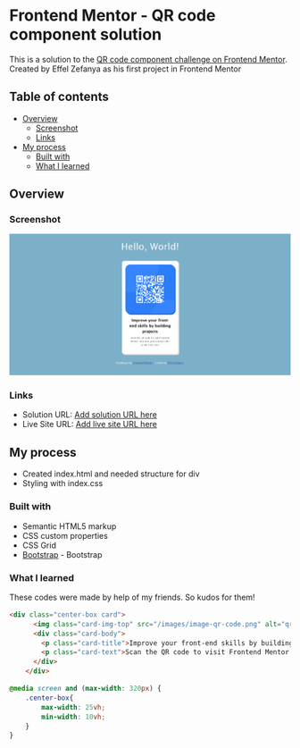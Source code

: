 # Frontend Mentor - QR code component solution

This is a solution to the [QR code component challenge on Frontend Mentor](https://www.frontendmentor.io/challenges/qr-code-component-iux_sIO_H). Created by Effel Zefanya as his first project in Frontend Mentor

## Table of contents

- [Overview](#overview)
  - [Screenshot](#screenshot)
  - [Links](#links)
- [My process](#my-process)
  - [Built with](#built-with)
  - [What I learned](#what-i-learned)
  
## Overview

### Screenshot

![Screenshot](images/QRCodeComponent%20Screenshot.png)

### Links

- Solution URL: [Add solution URL here](https://github.com/EffelZefanya/QrCodeComponent)
- Live Site URL: [Add live site URL here](https://effelzefanya.github.io/QrCodeComponent/)

## My process
- Created index.html and needed structure for div
- Styling with index.css

### Built with

- Semantic HTML5 markup
- CSS custom properties
- CSS Grid
- [Bootstrap](https://getbootstrap.com/) - Bootstrap

### What I learned
These codes were made by help of my friends. So kudos for them!

```html
<div class="center-box card">
      <img class="card-img-top" src="/images/image-qr-code.png" alt="qrCode">
      <div class="card-body">
        <p class="card-title">Improve your front-end skills by building projects</p>
        <p class="card-text">Scan the QR code to visit Frontend Mentor and take your coding skills to the next level</p>
      </div>
    </div>
```

```css
@media screen and (max-width: 320px) {
    .center-box{
        max-width: 25vh;
        min-width: 10vh;
    }
}
```

